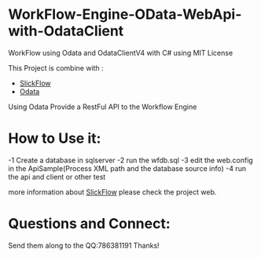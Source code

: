 # WorkFlow-Engine-OData-WebApi-with-OdataClient
WorkFlow using Odata and OdataClientV4 with C# using MIT License

This Project is combine with :
- [SlickFlow](http://slickflow.codeplex.com/) 
- [Odata](http://www.odata.org/)

Using Odata Provide a RestFul API to the Workflow Engine

# How to Use it:
-1 Create a database in sqlserver
-2 run the wfdb.sql
-3 edit the web.config in the ApiSample(Process XML path and the database source info)
-4 run the api and client or other test

more information about [SlickFlow](http://slickflow.codeplex.com/) please check the project web.

# Questions and Connect:
Send them along to the QQ:786381191
Thanks!
